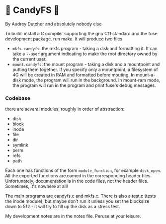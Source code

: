 # 🍬 CandyFS 🍬

By Audrey Dutcher and absolutely nobody else

To build: install a C compiler supporting the gnu C11 standard and the fuse development package.
run make.
It will produce two files.

- `mkfs.candyfs`: the mkfs program - taking a disk and formatting it.
  It can take a `--user` argument indicating to make the root directory owned by the current user.
- `mount.candyfs`: the mount program - taking a disk and a mountpoint and putting them together.
  If you specify only a mountpoint, a filesystem of 4G will be created in RAM and formatted before mouting.
  In mount-a-disk mode, the program will run in the background.
  In mount-ram mode, the program will run in the program and print fuse's debug messages.

### Codebase

there are several modules, roughly in order of abstraction:

- disk
- block
- inode
- file
- dir
- symlink
- perm
- refs
- path

Each one has functions of the form `module_function`, for example `disk_open`.
All the exported functions are named in the corresponding header files.
Unfortunately, documentation is in the code files, not the header files.
Sometimes, it's nowhere at all!

The main programs are candyfs.c and mkfs.c.
There is also a test.c (tests the inode module), but maybe don't run it unless you set the blocksize down to 512 - it will try to fill up the disk as a stress test.

My development notes are in the notes file. Peruse at your leisure.
